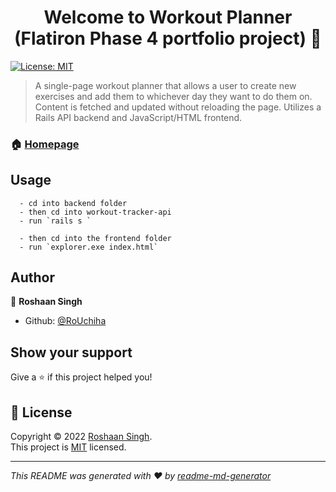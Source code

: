 <h1 align="center">Welcome to Workout Planner (Flatiron Phase 4 portfolio project) 👋</h1>
<p>
  <a href="https://github.com/RoUchiha/flatiron-phase-4-portfolio-project/blob/main/LICENSE" target="_blank">
    <img alt="License: MIT" src="https://img.shields.io/badge/License-MIT-yellow.svg" />
  </a>
</p>

> A single-page workout planner that allows a user to create new exercises and add them to whichever day they want to do them on. Content is fetched and updated without reloading the page. Utilizes a Rails API backend and JavaScript/HTML frontend.

### 🏠 [Homepage](https://github.com/RoUchiha/flatiron-phase-4-portfolio-project)

## Usage

```
  - cd into backend folder 
  - then cd into workout-tracker-api 
  - run `rails s `

  - then cd into the frontend folder 
  - run `explorer.exe index.html`
```

## Author

👤 **Roshaan Singh**

* Github: [@RoUchiha](https://github.com/RoUchiha)

## Show your support

Give a ⭐️ if this project helped you!

## 📝 License

Copyright © 2022 [Roshaan Singh](https://github.com/RoUchiha).<br />
This project is [MIT](https://github.com/RoUchiha/flatiron-phase-4-portfolio-project/blob/main/LICENSE) licensed.

***
_This README was generated with ❤️ by [readme-md-generator](https://github.com/kefranabg/readme-md-generator)_